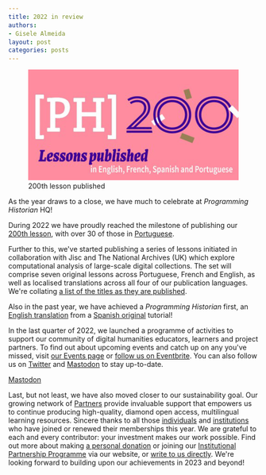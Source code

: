 ```yaml
---
title: 2022 in review
authors: 
- Gisele Almeida
layout: post
categories: posts 
---
```


<p><figure><img src="/images/blog/Review-2022-Picture2.png" alt="Image contains the Programming Historian logo with the number 200"/><figcaption>200th lesson published</figcaption> </figure></p>

As the year draws to a close, we have much to celebrate at _Programming Historian_ HQ!  

During 2022 we have proudly reached the milestone of publishing our [200th lesson](https://doi.org/10.46430/phen0103), with over 30 of those in [Portuguese](/pt/licoes/).

Further to this, we've started publishing a series of lessons initiated in collaboration with Jisc and The National Archives (UK) which explore computational analysis of large-scale digital collections. The set will comprise seven original lessons across Portuguese, French and English, as well as localised translations across all four of our publication languages. We're collating [a list of the titles as they are published](/en/jisc-tna-partnership).

Also in the past year, we have achieved a _Programming Historian_ first, an [English translation](/en/lessons/introduction-map-warper) from a [Spanish original](/es/lecciones/introduccion-map-warper) tutorial!

In the last quarter of 2022, we launched a programme of activities to support our community of digital humanities educators, learners and project partners. To find out about upcoming events and catch up on any you've missed, visit [our Events page](/en/events) or [follow us on Eventbrite](https://www.eventbrite.co.uk/o/programming-historian-56887654463). You can also follow us on [Twitter](https://twitter.com/ProgHist) and [Mastodon](https://hcommons.social/web/@proghist) to stay up-to-date.

<a rel="me" href="[https://tilde.zone/@satchlj](https://programminghistorian.org/en/about)">Mastodon</a>

Last, but not least, we have also moved closer to our sustainability goal. Our growing network of [Partners](/en/supporters) provide invaluable support that empowers us to continue producing high-quality, diamond open access, multilingual learning resources. Sincere thanks to all those [individuals](/en/supporters#individual-supporters) and [institutions](/en/supporters#institutional-partners) who have joined or renewed their memberships this year. We are grateful to each and every contributor: your investment makes our work possible. Find out more about making [a personal donation](/en/individual) or joining our [Institutional Partnership Programme](/en/ipp) via our website, or [write to us directly](mailto:community@programminghistorian.org). We're looking forward to building upon our achievements in 2023 and beyond!
